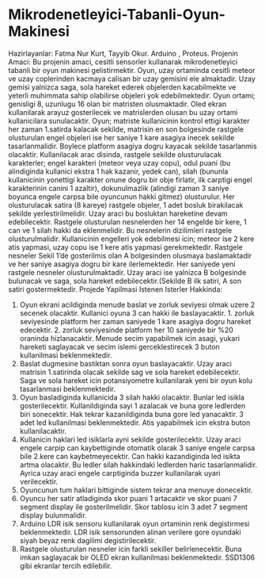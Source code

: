# Mikrodenetleyici-Tabanli-Oyun-Makinesi
Hazirlayanlar: Fatma Nur Kurt, Tayyib Okur.
Arduino , Proteus.
Projenin Amaci: Bu projenin amaci, cesitli sensorler kullanarak mikrodenetleyici tabanli bir oyun makinesi gelistirmektir. Oyun, uzay ortaminda cesitli meteor ve uzay coplerinden kacmaya calisan bir uzay gemisini ele almaktadir. Uzay gemisi yalnizca saga, sola hareket ederek objelerden kacabilmekte ve yeterli muhimmata sahip olabilirse objeleri yok edebilmektedir. Oyun ortami; genisligi 8, uzunlugu 16 olan bir matristen olusmaktadir. Oled ekran kullanilarak arayuz gosterilecek ve matrislerden olusan bu uzay ortami kullanicilara sunulacaktir. Oyun; matriste kullanicinin kontrol ettigi karakter her zaman 1.satirda kalacak sekilde, matrisin en son bolgesinde rastgele olusturulan engel objeleri ise her saniye 1 kare asagiya inecek sekilde tasarlanmalidir. Boylece platform asagiya dogru kayacak sekilde tasarlanmis olacaktir. Kullanilacak arac disinda, rastgele sekilde olusturulacak karakterler; engel karakteri (meteor veya uzay copu), odul puani (bu alindiginda kullanici ekstra 1 hak kazanir, yedek can), silah (bununla kullanicinin yonettigi karakter onune dogru bir obje firlatir, ilk carptigi engel karakterinin canini 1 azaltir), dokunulmazlik (alindigi zaman 3 saniye boyunca engele carpsa bile oyuncunun hakki gitmez) olusturulur. Her olusturulacak satira (8 kareye) rastgele objeler, 1 adet bosluk birakilacak sekilde yerlestirilmelidir. Uzay araci bu bosluktan hareketine devam edebilecektir. Rastgele olusturulan nesnelerden her 14 engelde bir kere, 1 can ve 1 silah hakki da eklenmelidir. Bu nesnelerin dizilimleri rastgele olusturulmalidir. Kullanicinin engelleri yok edebilmesi icin; meteor ise 2 kere atis yapmasi, uzay copu ise 1 kere atis yapmasi gerekmektedir. Rastgele nesneler Sekil 1’de gosterilmis olan A bolgesinden olusmaya baslamaktadir ve her saniye asagiya dogru bir kare ilerlemektedir. Her saniyede yeni rastgele nesneler olusturulmaktadir. Uzay araci ise yalnizca B bolgesinde bulunacak ve saga, sola hareket edebilecektir.(Sekilde B ilk satiri, A son satiri gostermektedir.
Projede Yapilmasi Istenen Isterler Hakkinda: 
1. Oyun ekrani acildiginda menude baslat ve zorluk seviyesi olmak uzere 2 secenek olacaktir. Kullanici oyuna 3 can hakki ile baslayacaktir. 1. zorluk seviyesinde platform her zaman saniyede 1 kare asagiya dogru hareket edecektir. 2. zorluk seviyesinde platform her 10 saniyede bir %20 oraninda hizlanacaktir. Menude secim yapabilmek icin asagi, yukari hareketi saglayacak ve secim islemi gerceklestirecek 3 buton kullanilmasi beklenmektedir. 
2. Baslat dugmesine bastiktan sonra oyun baslayacaktir. Uzay araci matrisin 1.satirinda olacak sekilde sag ve sola hareket edebilecektir. Saga ve sola hareket icin potansiyometre kullanilarak yeni bir oyun kolu tasarlanmasi beklenmektedir. 
3. Oyun basladiginda kullanicida 3 silah hakki olacaktir. Bunlar led isikla gosterilecektir. Kullanildiginda sayi 1 azalacak ve buna gore ledlerden biri sonecektir. Hak tekrar kazanildiginda buna gore led yanacaktir. 3 adet led kullanilmasi beklenmektedir. Atis yapabilmek icin ekstra buton kullanilacaktir. 
4. Kullanicin haklari led isiklarla ayni sekilde gosterilecektir. Uzay araci engele carpip can kaybettiginde otomatik olarak 3 saniye engele carpsa bile 2.kere can kaybetmeyecektir. Can hakki kazandiginda led isikta artma olacaktir. Bu ledler silah hakkindaki ledlerden haric tasarlanmalidir. Ayrica uzay araci engele carptiginda buzzer kullanilarak uyari verilecektir. 
5. Oyuncunun tum haklari bittiginde sistem tekrar ana menuye donecektir. 
6. Oyuncu her satir atladiginda skor puani 1 artacaktir ve skor puani 7 segment display ile gosterilmelidir. Skor tablosu icin 3 adet 7 segment display bulunmalidir. 
7. Arduino LDR isik sensoru kullanilarak oyun ortaminin renk degistirmesi beklenmektedir. LDR isik sensorunden alinan verilere gore oyundaki siyah beyaz renk dagilimi degistirilecektir. 
8. Rastgele olusturulan nesneler icin farkli sekiller belirlenecektir. Buna imkan saglayacak bir OLED ekran kullanilmasi beklenmektedir. SSD1306 gibi ekranlar tercih edilebilir.
